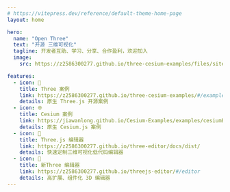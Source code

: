 ```yaml
---
# https://vitepress.dev/reference/default-theme-home-page
layout: home

hero:
  name: "Open Three"
  text: "开源 三维可视化"
  tagline: 开发者互助、学习、分享、合作盈利，欢迎加入
  image:
    src: https://z2586300277.github.io/three-cesium-examples/files/site/logo.svg

features:
  - icon: 🍃
    title: Three 案例
    link: https://z2586300277.github.io/three-cesium-examples/#/example
    details: 原生 Three.js 开源案例
  - icon: 🌐
    title: Cesium 案例
    link: https://jiawanlong.github.io/Cesium-Examples/examples/cesiumEx/examples.html
    details: 原生 Cesium.js 案例
  - icon: 🍁
    title: Three.js 编辑器
    link: https://z2586300277.github.io/three-editor/docs/dist/
    details: 快速定制三维可视化低代码编辑器
  - icon: 🍏
    title: 新Three 编辑器
    link: https://z2586300277.github.io/threejs-editor/#/editor
    details: 高扩展、组件化 3D 编辑器
---
```

